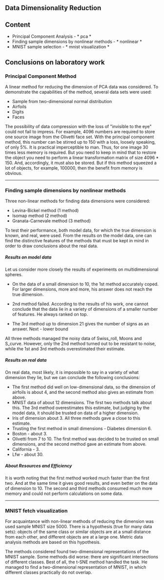 ## Data Dimensionality Reduction

## Content
* Principal Component Analysis - * pca *
* Finding sample dimensions by nonlinear methods - * nonlinear *
* MNIST sample selection - * mnist visualization *

## Conclusions on laboratory work

### Principal Component Method
A linear method for reducing the dimension of PCA data was considered. To demonstrate the capabilities of the method, several data sets were used:
* Sample from two-dimensional normal distribution
* Airfoils
* Digits
* Faces

The possibility of data compression with the loss of "invisible to the eye" could not fail to impress. For example, 4096 numbers are required to store one source image from the Olivetti face set. With the principal component method, this number can be stirred up to 150 with a loss, loosely speaking, of only 5%. It is practical imperceptible to man. Thus, for one image 30 times less memory is required. But you need to keep in mind that to restore the object you need to perform a linear transformation matrix of size 4096 * 150. And, accordingly, it must also be stored. But if this method squeezed a lot of objects, for example, 100000, then the benefit from memory is obvious.

_______________________________
### Finding sample dimensions by nonlinear methods
Three non-linear methods for finding data dimensions were considered:
* Levina-Bickel method (1 method)
* Isomap method (2 method)
* Granata-Carnevale method (3 method)

To test their performance, both model data, for which the true dimension is known, and real, were used.
From the results on the model data, one can find the distinctive features of the methods that must be kept in mind in order to draw conclusions about the real data.
##### Results on model data
Let us consider more closely the results of experiments on multidimensional spheres.
* On the data of a small dimension to 10, the 1st method accurately coped. For larger dimensions, more and more, his answer does not reach the true dimension.

* 2nd method failed. According to the results of his work, one cannot conclude that the data lie in a variety of dimensions of a smaller number of features. He always ranked on top.

* The 3rd method up to dimension 21 gives the number of signs as an answer. Next - lower bound

All three methods managed the noisy data of Swiss_roll, Moons and S_curve. However, only the 2nd method turned out to be resistant to noise, while the 1st and 3rd methods overestimated their estimate.
##### Results on real data
On real data, most likely, it is impossible to say in a variety of what dimension they lie, but we can conclude the following conclusions:
* The first method did well on low-dimensional data, so the dimension of airfoils is about 4, and the second method also gives an estimate from above.
* MNIST data of about 12 dimensions. The first two methods talk about this. The 3rd method overestimates this estimate, but judging by the model data, it should be trusted on data of a higher dimension.
* Iris of dimension about 3. All three methods gave a close to this estimate.
* Trusting the first method in small dimensions - Diabetes dimension 6.
* Boston - about 3.
* Olivetti from 7 to 10. The first method was decided to be trusted on small dimensions, and the second method gave an estimate from above.
* California - 3.
* Lfw - about 30.
##### About Resources and Efficiency
It is worth noting that the first method worked much faster than the first two. And at the same time it gives good results, and even better on the data of dimension to 10.
The second and third methods consumed much more memory and could not perform calculations on some data.
_________________
### MNIST fetch visualization
For acquaintance with non-linear methods of reducing the dimension was used sample MNIST size 5000.
There is a hypothesis (true for many data sets): objects of the same class or similar objects are at a small distance from each other, and different objects are at a large one. Metric data analysis methods are based on this hypothesis.

The methods considered found two-dimensional representations of the MNIST sample. Some methods did worse: there are significant intersections of different classes. Best of all, the t-SNE method handled the task. He managed to find a two-dimensional representation of MNIST, in which different classes practically do not overlap.
